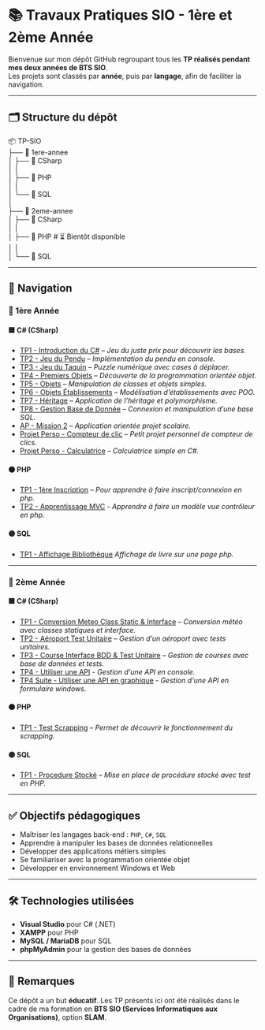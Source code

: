 # 📚 Travaux Pratiques SIO - 1ère et 2ème Année

Bienvenue sur mon dépôt GitHub regroupant tous les **TP réalisés pendant mes deux années de BTS SIO**.  
Les projets sont classés par **année**, puis par **langage**, afin de faciliter la navigation.

---

## 🗂️ Structure du dépôt

📦 TP-SIO  
├── 📁 1ere-annee  
│   ├── 📁 CSharp  
│   │      
│   ├── 📁 PHP  
│   │              
│   └── 📁 SQL   
│                       
├── 📁 2eme-annee  
│   ├── 📁 CSharp  
│   │               
│   ├── 📁 PHP  # ⏳ Bientôt disponible  
│   │       
│   └── 📁 SQL  

---

## 🧭 Navigation

### 🔹 1ère Année

#### 🟦 C# (CSharp)  
- [TP1 - Introduction du C#](./1ere-annee/C#/JustePrix/) – *Jeu du juste prix pour découvrir les bases.*  
- [TP2 - Jeu du Pendu](./1ere-annee/C#/Jeu%20du%20pendu/) – *Implémentation du pendu en console.*  
- [TP3 - Jeu du Taquin](./1ere-annee/C#/Jeu%20du%20taquin/) – *Puzzle numérique avec cases à déplacer.*  
- [TP4 - Premiers Objets](./1ere-annee/C#/PremierPOO/) – *Découverte de la programmation orientée objet.*  
- [TP5 - Objets](./1ere-annee/C#/TP2%20poo/) – *Manipulation de classes et objets simples.*  
- [TP6 - Objets Établissements](./1ere-annee/C#/Etablissment/) – *Modélisation d’établissements avec POO.*  
- [TP7 - Héritage](./1ere-annee/C#/heritage/) – *Application de l’héritage et polymorphisme.*  
- [TP8 - Gestion Base de Donnée](./1ere-annee/C#/GestionBDD/) – *Connexion et manipulation d’une base SQL.*  
- [AP - Mission 2](./1ere-annee/C#/Mission%202/) – *Application orientée projet scolaire.*  
- [Projet Perso - Compteur de clic](./1ere-annee/C#/CompteurClic/) – *Petit projet personnel de compteur de clics.*  
- [Projet Perso - Calculatrice](./1ere-annee/C#/Calculatrice/) – *Calculatrice simple en C#.*

#### 🟠 PHP
- [TP1 - 1ère Inscription](./1ere-annee/PHP/Inscription/) – *Pour apprendre à faire inscript/connexion en php.*
- [TP2 - Apprentissage MVC](./1ere-annee/PHP/MVC/) - *Apprendre à faire un modèle vue contrôleur en php.*

#### 🟣 SQL
- [TP1 - Affichage Bibliothèque](./1ere-annee/SQL/TP_1/) *Affichage de livre sur une page php.*

---

### 🔹 2ème Année

#### 🟦 C# (CSharp)  
- [TP1 - Conversion Meteo Class Static & Interface](./2eme-annee/C#/ConversionMeteo/) – *Conversion météo avec classes statiques et interface.*  
- [TP2 - Aéroport Test Unitaire](./2eme-annee/CSharp/Aeroport/) – *Gestion d’un aéroport avec tests unitaires.*  
- [TP3 - Course Interface BDD & Test Unitaire](./2eme-annee/CSharp/Aeroport/) – *Gestion de courses avec base de données et tests.*
- [TP4 - Utiliser une API](./2eme-annee/C#/PokéAPI/) - *Gestion d'une API en console.*
- [TP4 Suite - Utiliser une API en graphique](./2eme-annee/C#/FormPokéAPI/) - *Gestion d'une API en formulaire windows.*

#### 🟠 PHP
- [TP1 - Test Scrapping](./2eme-annee/PHP/test_scrap/) – *Permet de découvrir le fonctionnement du scrapping.*

#### 🟣 SQL
- [TP1 - Procedure Stocké](./2eme-annee/SQL/Procedure_stocké/) – *Mise en place de procédure stocké avec test en PHP.*

---

## ✅ Objectifs pédagogiques

- Maîtriser les langages back-end : `PHP`, `C#`, `SQL`  
- Apprendre à manipuler les bases de données relationnelles  
- Développer des applications métiers simples  
- Se familiariser avec la programmation orientée objet  
- Développer en environnement Windows et Web

---

## 🛠️ Technologies utilisées

- **Visual Studio** pour C# (.NET)  
- **XAMPP** pour PHP  
- **MySQL / MariaDB** pour SQL  
- **phpMyAdmin** pour la gestion des bases de données

---

## 📌 Remarques

Ce dépôt a un but **éducatif**. Les TP présents ici ont été réalisés dans le cadre de ma formation en **BTS SIO (Services Informatiques aux Organisations)**, option **SLAM**.
